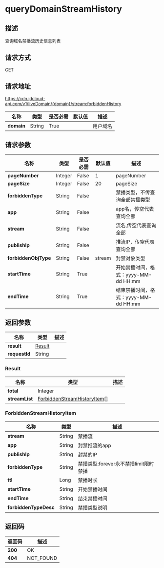 # queryDomainStreamHistory


## 描述
查询域名禁播流历史信息列表

## 请求方式
GET

## 请求地址
https://cdn.jdcloud-api.com/v1/liveDomain/{domain}/stream:forbiddenHistory

|名称|类型|是否必需|默认值|描述|
|---|---|---|---|---|
|**domain**|String|True| |用户域名|

## 请求参数
|名称|类型|是否必需|默认值|描述|
|---|---|---|---|---|
|**pageNumber**|Integer|False|1|pageNumber|
|**pageSize**|Integer|False|20|pageSize|
|**forbiddenType**|String|False| |禁播类型，不传查询全部禁播类型|
|**app**|String|False| |app名，传空代表查询全部|
|**stream**|String|False| |流名,传空代表查询全部|
|**publishIp**|String|False| |推流IP，传空代表查询全部|
|**forbiddenObjType**|String|False|stream|封禁对象类型|
|**startTime**|String|True| |开始禁播时间，格式：yyyy-MM-dd HH:mm|
|**endTime**|String|True| |结束禁播时间，格式：yyyy-MM-dd HH:mm|


## 返回参数
|名称|类型|描述|
|---|---|---|
|**result**|[Result](#result)| |
|**requestId**|String| |

### <div id="Result">Result</div>
|名称|类型|描述|
|---|---|---|
|**total**|Integer| |
|**streamList**|[ForbiddenStreamHistoryItem[]](#forbiddenstreamhistoryitem)| |
### <div id="ForbiddenStreamHistoryItem">ForbiddenStreamHistoryItem</div>
|名称|类型|描述|
|---|---|---|
|**stream**|String|禁播流|
|**app**|String|封禁推流的app|
|**publishIp**|String|封禁的IP|
|**forbiddenType**|String|禁播类型:forever永不禁播limit限时禁播|
|**ttl**|Long|禁播时长|
|**startTime**|String|开始禁播时间|
|**endTime**|String|结束禁播时间|
|**forbiddenTypeDesc**|String|禁播类型说明|

## 返回码
|返回码|描述|
|---|---|
|**200**|OK|
|**404**|NOT_FOUND|
